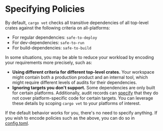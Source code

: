 # Specifying Policies

By default, `cargo vet` checks all transitive dependencies of all top-level
crates against the following criteria on all-platforms:
* For regular dependencies: `safe-to-deploy`
* For dev-dependencies: `safe-to-run`
* For build-dependencies: `safe-to-build`

In some situations, you may be able to reduce your workload by encoding your
requirements more precisely, such as:

* **Using different criteria for different top-level crates.** Your workspace
  might contain both a production product and an internal tool, which might
require different levels of audits for their dependencies.
* **Ignoring targets you don't support.** Some dependencies are only built for
  certain platforms. Additionally, audit records can [specify](audit-entries.md#targets)
  that they do not cover platform-specific code for certain targets. You can
  leverage these details by scoping `cargo vet` to your platforms of interest.

If the default behavior works for you, there's no need to specify anything. If
you wish to encode policies such as the above, you can do so in
[config.toml](config.md#the-policy-table).
